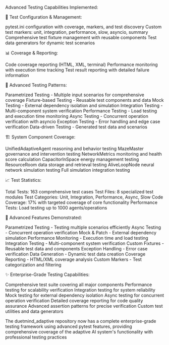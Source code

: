 Advanced Testing Capabilities Implemented:

🔧 Test Configuration & Management:

 pytest.ini configuration with coverage, markers, and test discovery
 Custom test markers: unit, integration, performance, slow, asyncio, summary
 Comprehensive test fixture management with reusable components
 Test data generators for dynamic test scenarios

📊 Coverage & Reporting:

 Code coverage reporting (HTML, XML, terminal)
 Performance monitoring with execution time tracking
 Test result reporting with detailed failure information

🧪 Advanced Testing Patterns:

 Parametrized Testing - Multiple input scenarios for comprehensive coverage
 Fixture-based Testing - Reusable test components and data
 Mock Testing - External dependency isolation and simulation
 Integration Testing - Multi-component system verification
 Performance Testing - Load testing and execution time monitoring
 Async Testing - Concurrent operation verification with asyncio
 Exception Testing - Error handling and edge case verification
 Data-driven Testing - Generated test data and scenarios

🏗️ System Component Coverage:

 UnifiedAdaptiveAgent reasoning and behavior testing
 MazeMaster governance and intervention testing
 NetworkMetrics monitoring and health score calculation
 CapacitorInSpace energy management testing
 ResourceRoom data storage and retrieval testing
 AliveLoopNode neural network simulation testing
 Full simulation integration testing

📈 Test Statistics:

Total Tests: 163 comprehensive test cases
Test Files: 8 specialized test modules
Test Categories: Unit, Integration, Performance, Async, Slow
Code Coverage: 17% with targeted coverage of core functionality
Performance Tests: Load testing up to 1000 agents/operations

🚀 Advanced Features Demonstrated:

Parametrized Testing - Testing multiple scenarios efficiently
Async Testing - Concurrent operation verification
Mock & Patch - External dependency simulation
Performance Monitoring - Execution time and load testing
Integration Testing - Multi-component system verification
Custom Fixtures - Reusable test data and components
Exception Handling - Error case verification
Data Generation - Dynamic test data creation
Coverage Reporting - HTML/XML coverage analysis
Custom Markers - Test categorization and filtering

✨ Enterprise-Grade Testing Capabilities:

Comprehensive test suite covering all major components
Performance testing for scalability verification
Integration testing for system reliability
Mock testing for external dependency isolation
Async testing for concurrent operation verification
Detailed coverage reporting for code quality assurance
Advanced assertion patterns for precise verification
Custom test utilities and data generators

The duetmind_adaptive repository now has a complete enterprise-grade testing framework using advanced pytest features,
providing comprehensive coverage of the adaptive AI system's functionality with professional testing practices
